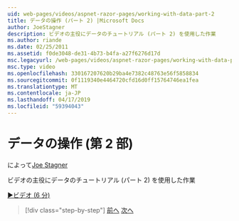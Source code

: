 ```yaml
---
uid: web-pages/videos/aspnet-razor-pages/working-with-data-part-2
title: データの操作 (パート 2) |Microsoft Docs
author: JoeStagner
description: ビデオの主役にデータのチュートリアル (パート 2) を使用した作業
ms.author: riande
ms.date: 02/25/2011
ms.assetid: f0de3048-de31-4b73-b4fa-a27f6276d17d
msc.legacyurl: /web-pages/videos/aspnet-razor-pages/working-with-data-part-2
msc.type: video
ms.openlocfilehash: 330167207620b29ba4e7382c48763e56f5858834
ms.sourcegitcommit: 0f1119340e4464720cfd16d0ff15764746ea1fea
ms.translationtype: MT
ms.contentlocale: ja-JP
ms.lasthandoff: 04/17/2019
ms.locfileid: "59394043"
---
```

# <a name="working-with-data-part-2"></a>データの操作 (第 2 部)

によって[Joe Stagner](https://github.com/JoeStagner)

ビデオの主役にデータのチュートリアル (パート 2) を使用した作業

[&#9654;ビデオ (6 分)](https://channel9.msdn.com/Blogs/ASP-NET-Site-Videos/working-with-data-part-2)

> [!div class="step-by-step"]
> [前へ](working-with-data-part-1.md)
> [次へ](displaying-data-in-a-grid.md)
